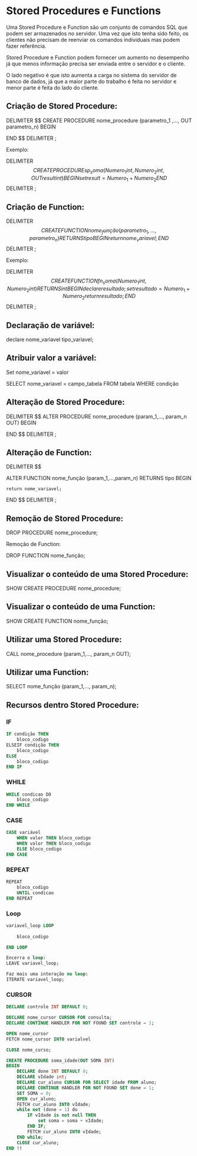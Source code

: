 # Stored Procedures e Functions

Uma Stored Procedure e Function são um conjunto de comandos SQL que podem ser armazenados no servidor. Uma vez que isto tenha sido feito, os clientes não precisam de reenviar os comandos individuais mas podem fazer referência.

Stored Procedure e Function podem fornecer um aumento no desempenho já que menos informação precisa ser enviada entre o servidor e o cliente. 

O lado negativo é que isto aumenta a carga no sistema do servidor de banco de dados, já que a maior parte do trabalho é feita no servidor e menor parte é feita do lado do cliente.

## Criação de Stored Procedure:

DELIMITER $$
CREATE PROCEDURE nome_procedure (parametro_1 ,..., OUT parametro_n)
BEGIN 

END $$
DELIMITER ;

Exemplo:

DELIMITER $$
CREATE PROCEDURE sp_soma (Numero_1 int, Numero_2 int, OUT result int)
BEGIN 
	set result = Numero_1 + Numero_2
END $$
DELIMITER ;

## Criação de Function:

DELIMITER $$
CREATE FUNCTION nome_função(parametro_1,...,parametro_n) RETURNS tipo
BEGIN 
	return nome_variavel;
END $$
DELIMITER ;

Exemplo:

DELIMITER $$
CREATE FUNCTION fn_soma (Numero_1 int, Numero_2 int) RETURNS int
BEGIN 
	declare resultado;
	set resultado = Numero_1 + Numero_2
	return resultado;
END $$
DELIMITER ;

## Declaração de variável:

declare nome_variavel tipo_variavel;

## Atribuir valor a variável:

Set nome_variavel = valor

SELECT 	nome_variavel = campo_tabela
FROM		tabela
WHERE 	condição

## Alteração de Stored Procedure:

DELIMITER $$
ALTER PROCEDURE nome_procedure (param_1,..., param_n OUT)
BEGIN 

END $$
DELIMITER ;

## Alteração de Function:

DELIMITER $$

ALTER FUNCTION nome_função (param_1,...,param_n) RETURNS tipo
BEGIN 

	return nome_variavel;

END $$
DELIMITER ;

## Remoção de Stored Procedure:

DROP PROCEDURE nome_procedure;


Remoção de Function:

DROP FUNCTION nome_função;

## Visualizar o conteúdo de uma Stored Procedure:

SHOW CREATE PROCEDURE nome_procedure;


## Visualizar o conteúdo de uma Function:

SHOW CREATE FUNCTION nome_função;

## Utilizar uma Stored Procedure:

CALL nome_procedure (param_1,..., param_n OUT);


## Utilizar uma Function:

SELECT nome_função (param_1,..., param_n);

## Recursos dentro Stored Procedure:

### IF

```sql
IF condição THEN
	bloco_codigo
ELSEIF condição THEN
	bloco_codigo
ELSE 
	bloco_codigo
END IF
```

### WHILE

```sql
WHILE condicao DO
	bloco_codigo
END WHILE
```
### CASE

```sql
CASE variável
	WHEN valor THEN bloco_codigo
	WHEN valor THEN bloco_codigo
	ELSE bloco_codigo
END CASE
```

### REPEAT

```sql
REPEAT
	bloco_codigo
	UNTIL condicao
END REPEAT
```

### Loop

```sql
variavel_loop LOOP
	
	bloco_codigo

END LOOP

Encerra o loop:
LEAVE variavel_loop;

Faz mais uma interação no loop:
ITERATE variavel_loop;
```

### CURSOR

```sql
DECLARE controle INT DEFAULT 0;

DECLARE nome_cursor CURSOR FOR consulta;
DECLARE CONTINUE HANDLER FOR NOT FOUND SET controle = 1;

OPEN nome_cursor 
FETCH nome_cursor INTO varialvel

CLOSE nome_curso;
```

```sql
CREATE PROCEDURE soma_idade(OUT SOMA INT)
BEGIN
	DECLARE done INT DEFAULT 0;
	DECLARE vIdade int;
	DECLARE cur_aluno CURSOR FOR SELECT idade FROM aluno;
	DECLARE CONTINUE HANDLER FOR NOT FOUND SET done = 1;
	SET SOMA = 0;
	OPEN cur_aluno;
	FETCH cur_aluno INTO vIdade;
	while not (done = 1) do
		IF vIdade is not null THEN
			set soma = soma + vIdade;
		END IF;
		FETCH cur_aluno INTO vIdade;
	END while;
	CLOSE cur_aluno;
END !!
```

